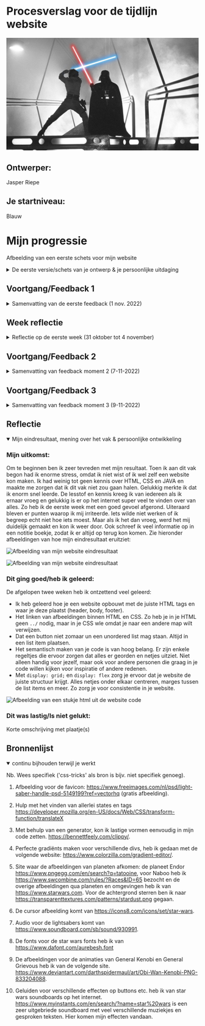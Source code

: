# Procesverslag voor de tijdlijn website

![Luke SKywalker vecht tegen Darth Vader in Cloud City](readme-images/star-wars-remix-song.jpeg "Luke SKywalker vecht tegen Darth Vader in Cloud City")

## Ontwerper:

Jasper Riepe

## Je startniveau:

Blauw

# Mijn progressie
Afbeelding van een eerste schets voor mijn website
<details>
  <summary>De eerste versie/schets van je ontwerp & je persoonlijke uitdaging</summary>

## Een paar van de schetsen gemaakt tijdens de afgelopen 2 weken:

<img src="readme-images/afbeelding_eersteschets_1.png" width="375px" alt="Afbeelding van een eerste schets voor mijn website">

<img src="readme-images/afbeelding_eersteschets2.png" width="375px" alt="Afbeelding van een eerste schets voor mijn website">

<img src="readme-images/afbeelding_lightsaberschets.png" width="375px" alt="Schets van anakin's lightsaber">

<img src="readme-images/lightsaberschets2.png" width="375px" alt="Afbeelding van een tweede schets van een lightsaber">

### Je ambitie:

- Ik wil werken aan het beter begrijpen en gebruiken van HTML en CSS
- Ik vind het belangrijk om een beter inzicht te krijgen in hoe de verschillende CSS elementen gebruikt kunnen worden om tot een gewenst resultaat te komen.
- Ik wil mijn kennis over het gebruik van code verbeteren om dit later te kunnen toepassen op eigen projecten.

</details>

## Voortgang/Feedback 1

<details>
  <summary>Samenvatting van de eerste feedback (1 nov. 2022)</summary>

### Bevindingen:

- Kijk goed waar je je informatie gaat neerzetten en maak deze ook informatief.
- Hele scherm benutten, leuk om naar links en rechts te scrollen of naar beneden.
- Interactief lightsaber wanneer je scrollt, dat hij langer wordt.
- Sounds toevoegen aan de lightsabers.
- Misschien filmpjes van gevecht scenes toevoegen.
- Soort opstart animatie toevoegen.
- LEGO Star Wars lightsaber toevoegen.
- Achtergrond zwart met wat fonkelende sterretjes

### Oplossingen:

Tijdens de feedback van een andere student, heb ik veel nieuwe en goeie ideeën gekregen. Zo moet ik goed gaan nadenken waar ik mijn informatie neerzet. Dit wil ik graag interactief houden, dus de plek is belangrijk. Daarnaast moet ik een besluit nemen hoe ik de hele pagina wil gaan vullen. Naar beneden scrollen of links en rechts? Er moet ook duidelijke feedback komen voor de gebruiker als hij/zij op een bepaalde knop drukt. Dit kan visueel gebeuren door een zichtbare verandering of op een andere manier.

Als volgt is het toevoegen van geluiden een _must have_. Lightsabers hebben een enorm uniek geluid, een die elk persoon wel kan herkennen. Deze wil ik dus enorm graag toepassen. Dit geldt ook voor quotes van karakters uit de film of series of andere speciale geluiden. Ik ga dus de aankomende week meer focus leggen op het begrijpen van Java codes. Ik heb het gevoel dat hier de sleutel ligt tot het maken van vele animaties.

Ik zit ook al na te denken over een opstart animatie. Dus als je de website aanklikt en voor het eerst bekijkt, dat er een aantal afbeeldingen van lightsaber vecht scènes in beeld komen, dan langzaam het woord **Star Wars** en vervolgens verdwijnt het allemaal en verschijnen de lightabers. Door lightsabers te laten zien vooraf, weet de gebruiker sneller dat het over lightsabers gaat. Ik heb nog geen idee hoe ik dit moet gaan aanpakken, maar zoals ik al zei moet dit met CSS en Java wel lukken.

Een Easter Egg kan een LEGO lightsabers zijn die ik toevoeg. Deze wordt natuurlijk niet in de films of dergelijke gebruikt, maar is wel een iconisch LEGO onderdeel dat elke Star Wars fan wel herkent. Verdere easter eggs zullen te maken hebben met geluiden of beelden uit de films en series van Star Wars.

Als laatste punt is de achtergrond. Graag wil ik een achtergrond die past bij de lightsabers. Een goeie manier is het gebruik van sterretjes. Een animatie toevoegen aan de achtergrond maakt de website nog interessanter!

</details>

## Week reflectie

<details>
  <summary> Reflectie op de eerste week (31 oktober tot 4 november)</summary>

### Inleiding

Afgelopen week heb ik mij enorm ingezet om alles te weten te komen over HTML, CSS en Java Script. Ik begon moeizaam en wist niet waar ik moest beginnen. Gelukkig waren er studenten die mij wisten te vertellen hoe ik het beste kon starten met een website en al gauw had ik mijn eerste regels code geschreven. Tijdens mijn eerste feedback moment met een mede-student kwam ik op een aantal goeie ideeën en veel hiervan heb ik uit kunnen voeren. Ik had aan het begin van deze week niet gedacht dat ik al zo ver zou komen.

Ik vind coderen best leuk. Je ziet meteen resultaat en dat is zeker handig voor iemand die geen geduld heeft! Ik leer enorm snel hoe HTML en CSS in elkaar zitten. We krijgen voldoende uitleg en oefeningen. Hierdoor kan ik mijn kennis blijven vergroten. Het leren van HTML en CSS gaat zo snel, omdat ik er contstant mee bezig ben.

Ik heb vertrouwen in mijn website. Ik heb tot nu toe een goeie basis, iets waar ik al trots op ben. Ik ga de aankomende week veel veranderingen doorvoeren en verbeteringen toepassen. Ik zal om feedback blijven vragen om zo tot een top resultaat te komen!

### Pluspunten van de week

- Ik vraag voldoende hulp aan medestudenten, de studenassistent en docent.
- Mijn website heeft een goeie basis om aan door te werken.
- Er is een fijne sfeer in de klas, dat zorgt dat je niet beschaamd hoeft te zijn om vragen te stellen.
- Zelfs ik wordt wel eens gevraagd of ik met iemand kan meekijken.

### Verbeterpunten van de week

- Inhoudelijk moet mijn site meer _responsive_ worden.
- De animaties voor de lightsaber blades moeten gemaakt en gelinked worden.
- Ik moet meer het beoordelingsformulier bijhouden om te zorgen dat ik geen punten mis.
- Ik zou graag meer geluiden willen toevoegen om de site leuk en interactief te maken.

</details>

## Voortgang/Feedback 2

<details>
  <summary>Samenvatting van feedback moment 2 (7-11-2022)</summary>
  
  ### Bevindingen:

  Vandaag had ik een feedbakc moment met Mila uit de klas. Nadat ik haar feedback had gegeven, vulde ze voor mij een beoordelingsformulier in. Ze omcirkelde op het begin meerdere malen 'ja'. Echter toen ze verder ging kwamen we bij het eerste punt van verbetering, en dat is dat de afbeeldingen (welke tevoorschijn komen als je op een planeet klikt) nog geen goeie verhoudingen hebben. Dit klopt aangezien dit afbeeldingen waren waarmee ik de functie aan het testen was. Ook de kwaliteit van de afbeeldingen mag een stuk beter.

  Als volgende punt was er aan te merken dat wel alles goed te bereiken was met de 'tab' toets, maar nog geen interactieve elementen bevatten. Ik mag ook meer gebruik gaan maken van een bijvoorbeeld `:hover` of `:active`. Op de achterkant van het formulier ging ze verder met de feedback en vond eigenlijk dat mijn HTML en CSS er keurig uitzagen. Wel raadde ze mij aan om al mijn variabelen in JAVA bovenaan te zetten om dit overzichtelijk te houden. Verder het ordenen van properties binnenin CSS elementen moest wat consistenter en ik moet meer gebruik maken van `em` of `%` in plaats van `px`.

  Het laatste wat Mila als opmerking had was het juist vermelden van de bronnen. Gebruik de APA-methode als er auteursrechten op een afbeelding zitten, en anders netjes de site vermelden waar je iets vandaan hebt gehaald.

#### Oplossing:

  ALs reactie op de feedback ben ik mijn CSS bestand in gedoken en heb ik veel onnodige stukjes code opgeruimd. Dit heb ik ook gedaan voor mijn HTML en JAVA. In JAVA heb ik echter sommige `var` wel bij de functions laten staan. Dit doe ik om mijzelf neit in de war te brengen waar wat bij hoort en zo houd ik het voor mijzelf overzichtelijk. Verder heb ik voor bepaalde buttons een `:hover` state aangebracht dat ervoor zorgt dat het duidelijk is voor de gebruiker wanneer hij met zijn muis of tab op een knop staat. En om bepaalde buttons op de lightsabers makkelijk klikbaar te maken, heb ik ervoor gezorgd dat de muis geen _starfighter_ meer is als je met je muis over een knop gaat, om het klikken op een button makkelijker te maken. Verder heb ik zo veel mogelijk `px` weggehaald en vervangen voor `em`. Ook heb ik meerdere `var(--)` toegevoegd om te zorgen dat veel butons, lightsabers en dergeljike dezelfde kleuren hebben om consistentie in mijn website te behouden.

  <img src="readme-images/feedback_moment_2.jpg" width="375px" alt="Afbeelding van feedback moment 2, een ingevuld beoordelingsformulier door Mila">

</details>

## Voortgang/Feedback 3

<details>
  <summary>Samenvatting van feedback moment 3 (9-11-2022)</summary>
  
  ### Bevindingen:
  Feedback 3 is uitgevoerd met Stela. We hadden een beoordelingsformulier erbij gepakt welke op DLO staat en die zijn we afgegaan om elkaar complimenten en tips te geven.

  Om te beginnen een paar punten die zij goed vond. Mijn website had zeker een eigen karakter en thema en vele buttons en achtergronden passen goed bij elkaar. Het is ook duidelijk waar je op kan klikken en super leuk dat de achtergrond een animatie heeft, alsof je door de ruimte vliegt. De cursor heeft een leuke afbeelding, alsof je zelf met je muis door de website vliegt. Als volgt zijn de animaties van de planeten is een goeie toevoeging. Dit geeft de website meer interactie. Als laatste is de website zo goed als responsive. Dit moet niet alleen voor de eindbeoordeling, ook is dit handig als je twee schermen open wilt hebben op een laptop dat alles er nog redelijk normaal uitziet.

  Naast deze pluspunten zijn de teksten ook goed leesbaar. Stela kon via github op haar eigen laptop mijn gekozen font openen en deze werden op de juiste manier getoond op haar scherm.

  Door naar de minpunten/tips. Stela vond dat er tekst onder de lightsabers moest komen. Je wil natuurlijk wel een beetje informatie lezen over van wie de saber is en dergelijke. Ze gaf ook het idee om de naam van de planeet te laten zien wanneer je op de specifieke planeet klikt. Verder in mijn CSS bestand moest ik meer gebruik gaan maken van `var(--)` om te zorgen dat er geen herhaling zat in kleuren of andere properties. Naast deze tips over de website, gaf ze nog tips over mijn readme: meer afbeeldingen toevoegen en de feedback en reflectie uitwerken.

#### Oplossingen:
 Al met al zeer goede feedback. Ik heb hier zeker wat aan gehad en heb veel punten verbeterd. Daarnaast leer ik hier weer van en kan ik de kennis gebruiken in de volgende vakken van deze minor.

 Ik heb als eerste van vrijwel alle kleuren een variabele aangemaakt en bovenaan in mijn CSS bij de `:root` neegezet. Ik merkte dat het veel ahndiger is om variabele te gebruiken dan telkens de kleur op te zoeken, te kopieëren en te plakken. Vervolgens heb ik gezorgd dat als je op een bepaalde planeet klikt, dat de naam van deze planeet erboven in beeld komt. Hetzelfde met de informatieve tekst onder de lightsabers. Zodra je op de button klikt van de lightsaber, verschijnt er tekst onder. Wanneer de gebruiker eroverheen hovered wordt deze tekst groter en wordt de achtergrond kleur zwart voor optimale leesbaarheid.

 Er waren ook enkele aanpassingen nodig om de afbeeldingen zichtbaar te maken op github. Deze werkte namelijk niet. Stela heeft mij uitgelegt hoe het zit met een `src = ""`aanwijzen in HTML. Dit heb ik aangepast en de afbeeldingen zijn nu zichtbaar als iemand op de link klikt op github.

 Zie de afbeelding hieronder voor de feedback die ik van Stela kreeg.
  <img src="readme-images/feedback_moment_3.jpg" width="375px" alt="Afbeelding van een papier met erop feedback gekregen van Stela">

</details>

## Reflectie

<details open>
  <summary>Mijn eindresultaat, mening over het vak & persoonlijke ontwikkeling</summary>

### Mijn uitkomst:

Om te beginnen ben ik zeer tevreden met mijn resultaat. Toen ik aan dit vak begon had ik enorme stress, omdat ik niet wist of ik wel zelf een website kon maken. Ik had weinig tot geen kennis over HTML, CSS en JAVA en maakte me zorgen dat ik dit vak niet zou gaan halen. Gelukkig merkte ik dat ik enorm snel leerde. De lesstof en kennis kreeg ik van iedereen als ik ernaar vroeg en gelukkig is er op het internet super veel te vinden over van alles. Zo heb ik de eerste week met een goed gevoel afgerond. Uiteraard bleven er punten waarop ik mij irriteerde. Iets wilde niet werken of ik begreep echt niet hoe iets moest. Maar als ik het dan vroeg, werd het mij duidelijk gemaakt en kon ik weer door. Ook schreef ik veel informatie op in een notitie boekje, zodat ik er altijd op terug kon komen. Zie hieronder afbeeldingen van hoe mijn eindresultaat eruitziet:

![Afbeelding van mijn website eindresultaat](../../../../D:/documenten/GitHub/VIDii/readme-images/websiteafbeeldingheader.png)

![Afbeelding van mijn website eindresultaat](../../../../D:/documenten/GitHub/VIDii/readme-images/websiteafbeeldingfooter.png)

### Dit ging goed/heb ik geleerd:

De afgelopen twee weken heb ik ontzettend veel geleerd:

- Ik heb geleerd hoe je een website opbouwt met de juiste HTML tags en waar je deze plaatst (header, body, footer).
- Het linken van afbeeldingen binnen HTML en CSS. Zo heb je in je HTML geen `../` nodig, maar in je CSS wle omdat je naar een andere map wilt verwijzen.
- Dat een button niet zomaar un een unordered list mag staan. Altijd in een list item plaatsen.
- Het semantisch maken van je code is van hoog belang. Er zijn enkele regeltjes die ervoor zorgen dat alles er georden en netjes uitziet. Niet alleen handig voor jezelf, maar ook voor andere personen die graag in je code willen kijken voor inspiratie of andere redenen.
- Met `display: grid;` en `display: flex` zorg je ervoor dat je website de juiste structuur krijgt. Alles netjes onder elkaar centreren, marges tussen de list items en meer. Zo zorg je voor consistentie in je website.

![Afbeelding van een stukje html uit de website code](../../../../D:/documenten/GitHub/VIDii/readme-images/nettehtml.png "Nette HTML zorgt ervoor dat je website overzichtleijk blijft en dat de code goed te lezen is voor andere programmeurs")

### Dit was lastig/Is niet gelukt:

Korte omschrijving met plaatje(s)

  
</details>

## Bronnenlijst

<details open>
<summary>continu bijhouden terwijl je werkt</summary>

Nb. Wees specifiek ('css-tricks' als bron is bijv. niet specifiek genoeg).

1. Afbeelding voor de favicon: https://www.freeimages.com/nl/psd/light-saber-handle-psd-5149199?ref=vectorhq (gratis afbeelding).

2. Hulp met het vinden van allerlei states en tags
   https://developer.mozilla.org/en-US/docs/Web/CSS/transform-function/translateX

3. Met behulp van een generator, kon ik lastige vormen eenvoudig in mijn code zetten. https://bennettfeely.com/clippy/.

4. Perfecte gradiënts maken voor verschillende divs, heb ik gedaan met de volgende website: https://www.colorzilla.com/gradient-editor/.

5. Site waar de afbeeldingen van planeten afkomen: de planeet Endor https://www.pngegg.com/en/search?q=tatooine, voor Naboo heb ik https://www.swcombine.com/rules/?Races&ID=65 bezocht en de overige afbeeldingen qua planeten en omgevingen heb ik van https://www.starwars.com.
   Voor de achtergrond sterren ben ik naar https://transparenttextures.com/patterns/stardust.png gegaan.

6. De cursor afbeelding komt van https://icons8.com/icons/set/star-wars.

7. Audio voor de lightsabers komt van https://www.soundboard.com/sb/sound/930991.

8. De fonts voor de star wars fonts heb ik van https://www.dafont.com/aurebesh.font

9. De afbeeldingen voor de animaties van General Kenobi en General Grievous heb ik van de volgende site. https://www.deviantart.com/darthspidermaul/art/Obi-Wan-Kenobi-PNG-833204088.

10. Geluiden voor verschillende effecten op buttons etc. heb ik van star wars soundboards op het internet. https://www.myinstants.com/en/search/?name=star%20wars is een zeer uitgebriede soundboard met veel verschillende muziekjes en gesproken teksten. Hier komen mijn effecten vandaan.

</details>
